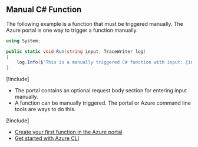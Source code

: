 ## Manual C# Function

The following example is a function that must be triggered manually. The Azure portal is one way to trigger a function manually.

```csharp
using System;

public static void Run(string input, TraceWriter log)
{
    log.Info($"This is a manually triggered C# function with input: {input}");
}
```

[!include[](../includes/takeaways-heading.md)]

- The portal contains an optional request body section for entering input manually.
- A function can be manually triggered. The portal or Azure command line tools are ways to do this.

[!include[](../includes/read-more-heading.md)]

- [Create your first function in the Azure portal](https://docs.microsoft.com/azure/azure-functions/functions-create-first-azure-function)
- [Get started with Azure CLI](https://docs.microsoft.com/cli/azure/get-started-with-azure-cli)